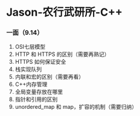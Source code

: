 # Jason-农行武研所-C++

### 一面（9.14）

1. OSI七层模型
2. HTTP 和 HTTPS 的区别（需要再熟记）
3. HTTPS 如何保证安全
4. 栈实现队列
5. 内联和宏的区别（需要再看）
6. C++内存管理
7. 全局变量存放在哪里
8. 指针和引用的区别
9. unordered_map 和 map，扩容的机制（需要归纳）

